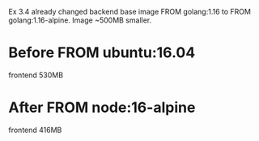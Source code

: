 Ex 3.4 already changed backend base image FROM golang:1.16 to FROM golang:1.16-alpine.
Image ~500MB smaller.

# Before FROM ubuntu:16.04

frontend 530MB

# After FROM node:16-alpine

frontend 416MB